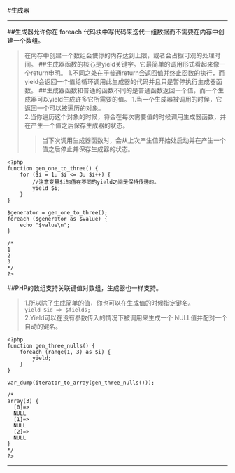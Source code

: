 #生成器
***
##生成器允许你在 foreach 代码块中写代码来迭代一组数据而不需要在内存中创建一个数组。
>在内存中创建一个数组会使你的内存达到上限，或者会占据可观的处理时间。
##生成器函数的核心是yield关键字。它最简单的调用形式看起来像一个return申明。
>1.不同之处在于普通return会返回值并终止函数的执行，而yield会返回一个值给循环调用此生成器的代码并且只是暂停执行生成器函数。 
##生成器函数和普通的函数不同的是普通函数返回一个值，而一个生成器可以yield生成许多它所需要的值。 
>1.当一个生成器被调用的时候，它返回一个可以被遍历的对象。  
>2.当你遍历这个对象的时候，将会在每次需要值的时候调用生成器函数，并在产生一个值之后保存生成器的状态。
>>当下次调用生成器函数时，会从上次产生值开始处启动并在产生一个值之后停止并保存生成器的状态。
```
<?php
function gen_one_to_three() {
    for ($i = 1; $i <= 3; $i++) {
        //注意变量$i的值在不同的yield之间是保持传递的。
        yield $i;
    }
}

$generator = gen_one_to_three();
foreach ($generator as $value) {
    echo "$value\n";
}

/*
1
2
3
*/
?> 
```
##PHP的数组支持关联键值对数组，生成器也一样支持。
>1.所以除了生成简单的值，你也可以在生成值的时候指定键名。  
`yield $id => $fields;`  
>2.Yield可以在没有参数传入的情况下被调用来生成一个 NULL值并配对一个自动的键名。
```
<?php
function gen_three_nulls() {
    foreach (range(1, 3) as $i) {
        yield;
    }
}

var_dump(iterator_to_array(gen_three_nulls()));

/*
array(3) {
  [0]=>
  NULL
  [1]=>
  NULL
  [2]=>
  NULL
}
*/
?>
```
***
